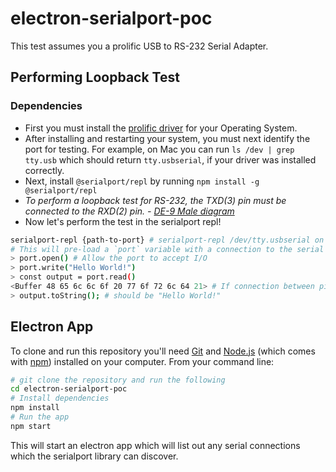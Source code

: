 # electron-serialport-poc

This test assumes you a prolific USB to RS-232 Serial Adapter.

## Performing Loopback Test

### Dependencies

- First you must install the [prolific driver](https://plugable.com/drivers/prolific) for your Operating System. 
- After installing and restarting your system, you must next identify the port for testing. For example, on Mac you can run `ls /dev | grep tty.usb` which should return `tty.usbserial`, if your driver was installed correctly.
- Next, install `@serialport/repl` by running `npm install -g @serialport/repl`
- *To perform a loopback test for RS-232, the TXD(3) pin must be connected to the RXD(2) pin. - [DE-9 Male diagram](https://user-images.githubusercontent.com/1910114/67594606-b6def000-f732-11e9-9a4d-28951fb50c8f.png)*
- Now let's perform the test in the serialport repl!

```sh
serialport-repl {path-to-port} # serialport-repl /dev/tty.usbserial on a Mac
# This will pre-load a `port` variable with a connection to the serial adapter.
> port.open() # Allow the port to accept I/O
> port.write("Hello World!")
> const output = port.read() 
<Buffer 48 65 6c 6c 6f 20 77 6f 72 6c 64 21> # If connection between pins was successfully made
> output.toString(); # should be "Hello World!"
```

## Electron App

To clone and run this repository you'll need [Git](https://git-scm.com) and [Node.js](https://nodejs.org/en/download/) (which comes with [npm](http://npmjs.com)) installed on your computer. From your command line:

```bash
# git clone the repository and run the following
cd electron-serialport-poc
# Install dependencies
npm install
# Run the app
npm start
```

This will start an electron app which will list out any serial connections which the serialport library can discover.
